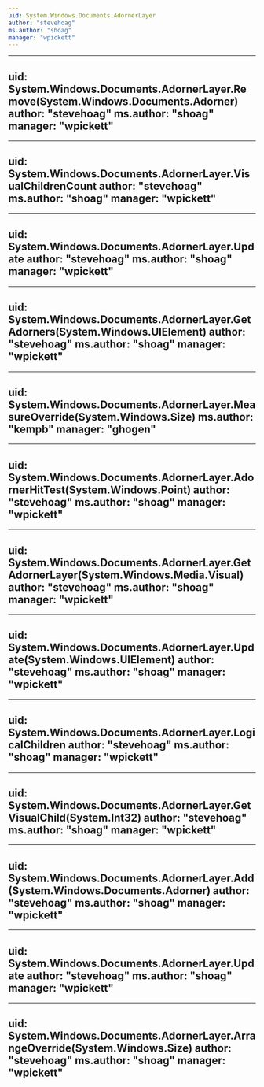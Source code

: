 ```yaml
---
uid: System.Windows.Documents.AdornerLayer
author: "stevehoag"
ms.author: "shoag"
manager: "wpickett"
---
```


---
uid: System.Windows.Documents.AdornerLayer.Remove(System.Windows.Documents.Adorner)
author: "stevehoag"
ms.author: "shoag"
manager: "wpickett"
---

---
uid: System.Windows.Documents.AdornerLayer.VisualChildrenCount
author: "stevehoag"
ms.author: "shoag"
manager: "wpickett"
---

---
uid: System.Windows.Documents.AdornerLayer.Update
author: "stevehoag"
ms.author: "shoag"
manager: "wpickett"
---

---
uid: System.Windows.Documents.AdornerLayer.GetAdorners(System.Windows.UIElement)
author: "stevehoag"
ms.author: "shoag"
manager: "wpickett"
---

---
uid: System.Windows.Documents.AdornerLayer.MeasureOverride(System.Windows.Size)
ms.author: "kempb"
manager: "ghogen"
---

---
uid: System.Windows.Documents.AdornerLayer.AdornerHitTest(System.Windows.Point)
author: "stevehoag"
ms.author: "shoag"
manager: "wpickett"
---

---
uid: System.Windows.Documents.AdornerLayer.GetAdornerLayer(System.Windows.Media.Visual)
author: "stevehoag"
ms.author: "shoag"
manager: "wpickett"
---

---
uid: System.Windows.Documents.AdornerLayer.Update(System.Windows.UIElement)
author: "stevehoag"
ms.author: "shoag"
manager: "wpickett"
---

---
uid: System.Windows.Documents.AdornerLayer.LogicalChildren
author: "stevehoag"
ms.author: "shoag"
manager: "wpickett"
---

---
uid: System.Windows.Documents.AdornerLayer.GetVisualChild(System.Int32)
author: "stevehoag"
ms.author: "shoag"
manager: "wpickett"
---

---
uid: System.Windows.Documents.AdornerLayer.Add(System.Windows.Documents.Adorner)
author: "stevehoag"
ms.author: "shoag"
manager: "wpickett"
---

---
uid: System.Windows.Documents.AdornerLayer.Update
author: "stevehoag"
ms.author: "shoag"
manager: "wpickett"
---

---
uid: System.Windows.Documents.AdornerLayer.ArrangeOverride(System.Windows.Size)
author: "stevehoag"
ms.author: "shoag"
manager: "wpickett"
---
